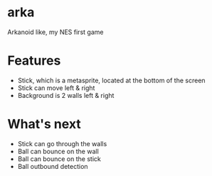 # arka

Arkanoid like, my NES first game

# Features

  - Stick, which is a metasprite, located at the bottom of the screen
  - Stick can move left & right
  - Background is 2 walls left & right

# What's next

  - Stick can go through the walls
  - Ball can bounce on the wall
  - Ball can bounce on the stick
  - Ball outbound detection
